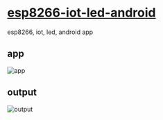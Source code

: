 # [esp8266-iot-led-android](https://create.arduino.cc/projecthub/user1856485/iot-esp32-led-app-95fa89)
esp8266, iot, led, android app

## app
![app](https://github.com/imvickykumar999/esp8266-iot-led-android/blob/main/Screenshots/screenshot.jpeg?raw=true)

## output

![output](https://github.com/imvickykumar999/esp8266-iot-led-android/blob/main/Screenshots/output.jpg?raw=true)
